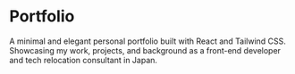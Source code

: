 # Portfolio

A minimal and elegant personal portfolio built with React and Tailwind CSS.  
Showcasing my work, projects, and background as a front-end developer and tech relocation consultant in Japan.

